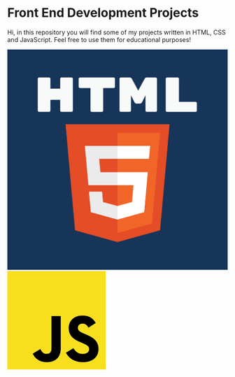 # Front End Development Projects

Hi, in this repository you will find some of my projects written in HTML, CSS and JavaScript. Feel free to use them for educational purposes!

![output](./index2.png) ![output](./index.png)
